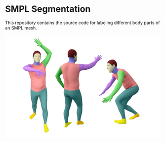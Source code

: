# SMPL Segmentation
This repository contains the source code for labeling different body parts of an SMPL mesh.

![alt text](https://github.com/AstitvaSri/SMPL-Segmentation/blob/main/smpl_sem.jpg)

